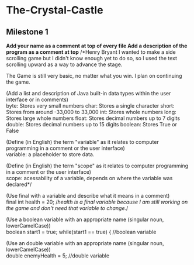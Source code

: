# The-Crystal-Castle

## Milestone 1

**Add your name as a comment at top of every file
  Add a description of the program as a comment at top**
/*Henry Bryant
I wanted to make a side scrolling game but I 
didn't know enough yet to do so, so I used the 
text scrolling upward as a way to advance the stage.

The Game is still very basic, no matter what you win.
I plan on continuing the game.

(Add a list and description of Java built-in data types within the user interface or in comments)  
byte: Stores very small numbers
char: Stores a single character
short: Stores from around -33,000 to 33,000 
int: Stores whole numbers
long: Stores large whole numbers
float: Stores decimal numbers up to 7 digits
double: Stores decimal numbers up to 15 digits
boolean: Stores True or False

(Define (in English) the term "variable" as it relates to computer programming in a comment or the user interface)  
variable: a placeholder to store data.

(Define (in English) the term "scope" as it relates to computer programming in a comment or the user interface)  
scope: acessability of a variable, depends on where 
the variable was declared*/

(Use final with a variable and describe what it means in a comment)  
final int health = 20;
/*health is a final variable because I am still 
working on the game and don't need that variable to change.*/

(Use a boolean variable with an appropriate name  (singular noun, lowerCamelCase))  
boolean start1 = true;
		while(start1 == true) {
   //boolean variable
   
(Use an double variable with an appropriate name (singular noun, lowerCamelCase))     
  double enemyHealth = 5;
//double variable
